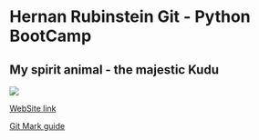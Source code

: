 # Hernan Rubinstein Git - Python BootCamp
## My spirit animal - the majestic Kudu
![](https://i.pinimg.com/736x/f4/70/09/f47009ec278b24707922f57446f38a04.jpg)

[WebSite link](hernanRubinstein.github.io)

[Git Mark guide](https://github.github.com/gfm/)
